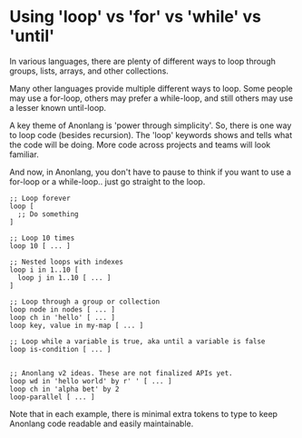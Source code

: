 # Using 'loop' vs 'for' vs 'while' vs 'until' #

In various languages, there are plenty of different ways to loop through groups, lists, arrays, and other collections.

Many other languages provide multiple different ways to loop. Some people may use a for-loop, others may prefer a while-loop, and still others may use a lesser known until-loop.

A key theme of Anonlang is 'power through simplicity'. So, there is one way to loop code (besides recursion). The 'loop' keywords shows and tells what the code will be doing. More code across projects and teams will look familiar.

And now, in Anonlang, you don't have to pause to think if you want to use a for-loop or a while-loop.. just go straight to the loop.

    ;; Loop forever
    loop [
      ;; Do something
    ]

    ;; Loop 10 times
    loop 10 [ ... ]

    ;; Nested loops with indexes
    loop i in 1..10 [
      loop j in 1..10 [ ... ]
    ]

    ;; Loop through a group or collection
    loop node in nodes [ ... ]
    loop ch in 'hello' [ ... ]
    loop key, value in my-map [ ... ]

    ;; Loop while a variable is true, aka until a variable is false
    loop is-condition [ ... ]


    ;; Anonlang v2 ideas. These are not finalized APIs yet.
    loop wd in 'hello world' by r' ' [ ... ]
    loop ch in 'alpha bet' by 2
    loop-parallel [ ... ]

Note that in each example, there is minimal extra tokens to type to keep Anonlang code readable and easily maintainable.
